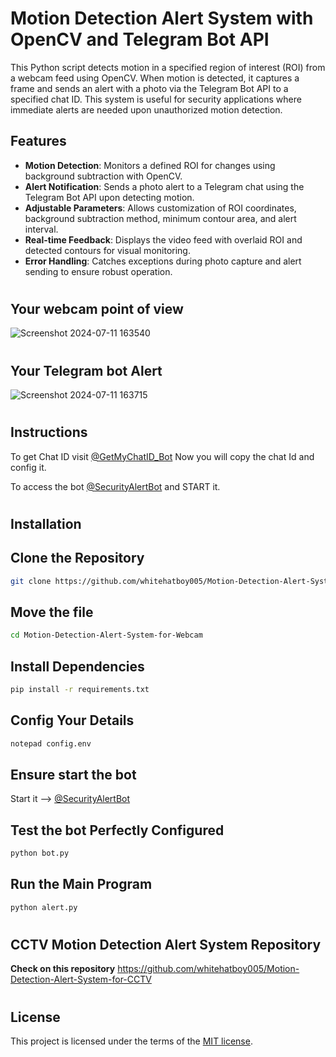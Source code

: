 # Motion Detection Alert System with OpenCV and Telegram Bot API
This Python script detects motion in a specified region of interest (ROI) from a webcam feed using OpenCV. When motion is detected, it captures a frame and sends an alert with a photo via the Telegram Bot API to a specified chat ID. This system is useful for security applications where immediate alerts are needed upon unauthorized motion detection.

## Features
- **Motion Detection**: Monitors a defined ROI for changes using background subtraction with OpenCV.
- **Alert Notification**: Sends a photo alert to a Telegram chat using the Telegram Bot API upon detecting motion.
- **Adjustable Parameters**: Allows customization of ROI coordinates, background subtraction method, minimum contour area, and alert interval.
- **Real-time Feedback**: Displays the video feed with overlaid ROI and detected contours for visual monitoring.
- **Error Handling**: Catches exceptions during photo capture and alert sending to ensure robust operation.
#  

## Your webcam point of view

![Screenshot 2024-07-11 163540](https://github.com/whitehatboy005/Security-Alert/assets/147156726/06fda370-fdca-4472-b147-016612d8b60a)
#
## Your Telegram bot Alert

![Screenshot 2024-07-11 163715](https://github.com/whitehatboy005/Security-Alert/assets/147156726/e24a1980-2c63-4490-8ed1-e8b07936aac0)
#
## Instructions

To get Chat ID visit [@GetMyChatID_Bot](https://t.me/GetMyChatID_Bot) Now you will copy the chat Id and config it.

To access the bot [@SecurityAlertBot](http://t.me/CAMSEC_AlertBot) and START it.
#
## Installation
## Clone the Repository
```bash
git clone https://github.com/whitehatboy005/Motion-Detection-Alert-System-for-Webcam
```
## Move the file
```bash
cd Motion-Detection-Alert-System-for-Webcam
```
## Install Dependencies
```bash
pip install -r requirements.txt
```
## Config Your Details
```bash
notepad config.env
```
## Ensure start the bot
Start it --> [@SecurityAlertBot](http://t.me/CAMSEC_AlertBot)
## Test the bot Perfectly Configured
```bash
python bot.py
```
## Run the Main Program
```bash
python alert.py
```
#
## CCTV Motion Detection Alert System Repository
  **Check on this repository** https://github.com/whitehatboy005/Motion-Detection-Alert-System-for-CCTV
# 
## License

This project is licensed under the terms of the [MIT license](LICENSE.md).
